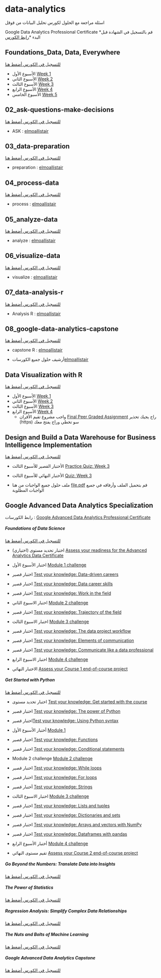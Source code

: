 # data-analytics

اسئلة مراجعة مع الحلول لكورس تحليل البيانات من قوقل 

Google Data Analytics Professional Certificate *قم بالتسجيل في الشهادة قبل البدء *[رابط الكورس](https://www.coursera.org/professional-certificates/google-data-analytics)





## Foundations_Data, Data, Everywhere 
[للتسجيل في الكورس أضغط هنا](https://www.coursera.org/learn/foundations-data?specialization=google-data-analytics)

* الأسبوع الأول [Week 1](/Foundations_Data%2C%20Data%2C%20Everywhere/Week_1)
* الأسبوع الثاني [Week 2](/Foundations_Data%2C%20Data%2C%20Everywhere/Week_2)
* الأسبوع الثالث [Week 3](/Foundations_Data%2C%20Data%2C%20Everywhere/Week_3)
* الأسبوع الرابع [Week 4](/Foundations_Data%2C%20Data%2C%20Everywhere/Week_4)
* الأسبوع الخامس [Week 5](/Foundations_Data%2C%20Data%2C%20Everywhere/Week_5)




## 02_ask-questions-make-decisions
[للتسجيل في الكورس أضغط هنا](https://www.coursera.org/learn/ask-questions-make-decisions?specialization=google-data-analytics)
-  ASK : [elmoallistair](https://github.com/elmoallistair/google-data-analytics/tree/33aebadb2d76570b53a3110e8b2ff2051a0daf1d/02_ask-questions-make-decisions)



## 03_data-preparation
[للتسجيل في الكورس أضغط هنا](https://www.coursera.org/learn/data-preparation?specialization=google-data-analytics)
-  preparation : [elmoallistair](https://github.com/elmoallistair/google-data-analytics/tree/33aebadb2d76570b53a3110e8b2ff2051a0daf1d/03_data-preparation)



## 04_process-data
[للتسجيل في الكورس أضغط هنا](https://www.coursera.org/learn/process-data?specialization=google-data-analytics)
-  process : [elmoallistair](https://github.com/elmoallistair/google-data-analytics/tree/33aebadb2d76570b53a3110e8b2ff2051a0daf1d/04_process-data)


## 05_analyze-data
[للتسجيل في الكورس أضغط هنا](https://www.coursera.org/learn/analyze-data?specialization=google-data-analytics)
-  analyze : [elmoallistair](https://github.com/elmoallistair/google-data-analytics/tree/33aebadb2d76570b53a3110e8b2ff2051a0daf1d/05_analyze-data)



## 06_visualize-data
[للتسجيل في الكورس أضغط هنا](https://www.coursera.org/learn/visualize-data?specialization=google-data-analytics)
-  visualize : [elmoallistair](https://github.com/elmoallistair/google-data-analytics/tree/33aebadb2d76570b53a3110e8b2ff2051a0daf1d/06_visualize-data)


## 07_data-analysis-r
[للتسجيل في الكورس أضغط هنا](https://www.coursera.org/learn/data-analysis-r?specialization=google-data-analytics)
-  Analysis R : [elmoallistair](https://github.com/elmoallistair/google-data-analytics/tree/33aebadb2d76570b53a3110e8b2ff2051a0daf1d/07_data-analysis-r)


## 08_google-data-analytics-capstone
[للتسجيل في الكورس أضغط هنا](https://www.coursera.org/learn/google-data-analytics-capstone?specialization=google-data-analytics)

-  capstone R : [elmoallistair](https://github.com/elmoallistair/google-data-analytics/tree/33aebadb2d76570b53a3110e8b2ff2051a0daf1d/08_google-data-analytics-capstone)



-   أرشيف حلول جميع الكورسات[elmoallistair](https://github.com/elmoallistair/google-data-analytics/tree/33aebadb2d76570b53a3110e8b2ff2051a0daf1d)




## Data Visualization with R
[للتسجيل في الكورس أضغط هنا](https://www.coursera.org/learn/data-visualization-r)
- الأسبوع الأول [Week 1](https://progiez.com/data-visualization-with-r-week-1-coursera-quiz-answers)
- الأسبوع الثاني  [Week 2](https://progiez.com/data-visualization-with-r-week-2-coursera-quiz-answers)
- الأسبوع الثالث  [Week 3](https://progiez.com/data-visualization-with-r-week-3-coursera-quiz-answers)
- الأسبوع الرابع  [Week 4](https://progiez.com/data-visualization-with-r-week-4-coursera-quiz-answers)
  - واجب مشروع تقيم الأقران   [Final Peer Graded Assignment](https://progiez.com/final-peer-graded-assignmnet-week-4)
راح يجيك تحذير (https) سو تخطي وراح يفتح معك





## Design and Build a Data Warehouse for Business Intelligence Implementation
[للتسجيل في الكورس أضغط هنا](https://www.coursera.org/learn/data-warehouse-bi-building)

*  الأختبار القصير للأسبوع الثالث [Practice Quiz: Week 3](/Design%20and%20Build%20a%20Data%20Warehouse%20for%20Business%20Intelligence%20Implementation/Week_3/Practice%20Quiz%20for%20module%203%20assignment-Test%20DW.md) 

*  الأختبار النهائي للأسبوع الثالث [Quiz: Week 3](/Design%20and%20Build%20a%20Data%20Warehouse%20for%20Business%20Intelligence%20Implementation/Week_3/Quiz%20for%20module%203%20assignment-Production%20DW.md) 

* ملف حلول جميع الواجبات من هنا [file.pdf](/file.pdf) قم بتحميل الملف وأرفاقه في جميع الواجبات المطلوبة 






## Google Advanced Data Analytics Specialization

رابط الكورسات :
[Google Advanced Data Analytics Professional Certificate](https://www.coursera.org/professional-certificates/google-advanced-data-analytics#courses)

##### Foundations of Data Science

[للتسجيل في الكورس أضغط هنا](https://www.coursera.org/learn/foundations-of-data-science?specialization=google-advanced-data-analytics)


* اختبار تحديد مستوى (اختياري) [Assess your readiness for the Advanced Analytics Data Certificate](./Google%20Advanced%20Data%20Analytics%20Specialization/Foundations%20of%20Data%20Science/Assess%20your%20readiness%20for%20the%20Advanced%20Analytics%20Data%20Certificate.MD)
* اختبار الأسبوع الأول [Module 1 challenge](./Google%20Advanced%20Data%20Analytics%20Specialization/Foundations%20of%20Data%20Science/Module%201%20challenge.MD)

* اختبار قصير [Test your knowledge: Data-driven careers](./Google%20Advanced%20Data%20Analytics%20Specialization/Foundations%20of%20Data%20Science/Test%20your%20knowledge%20Data-driven%20careers.MD)
* اختبار قصير [Test your knowledge: Data career skills](./Google%20Advanced%20Data%20Analytics%20Specialization/Foundations%20of%20Data%20Science/Test%20your%20knowledge%20Data%20career%20skills.MD)

* اختبار قصير [Test your knowledge: Work in the field](./Google%20Advanced%20Data%20Analytics%20Specialization/Foundations%20of%20Data%20Science/Test%20your%20knowledge%20Work%20in%20the%20field.MD)


* اختبار الاسبوع الثاني [Module 2 challenge](./Google%20Advanced%20Data%20Analytics%20Specialization/Foundations%20of%20Data%20Science/Module%202%20challenge.MD)

* اختبار قصير [Test your knowledge: Trajectory of the field](./Google%20Advanced%20Data%20Analytics%20Specialization/Foundations%20of%20Data%20Science/Test%20your%20knowledge%20Trajectory%20of%20the%20field.MD)


* اختبار الاسبوع الثالث [Module 3 challenge](./Google%20Advanced%20Data%20Analytics%20Specialization/Foundations%20of%20Data%20Science/Module%203%20challenge.MD)

* اختبار قصير [Test your knowledge: The data project workflow](./Google%20Advanced%20Data%20Analytics%20Specialization/Foundations%20of%20Data%20Science/Test%20your%20knowledge%20The%20data%20project%20workflow.MD)

* اختبار قصير [Test your knowledge: Elements of communication](./Google%20Advanced%20Data%20Analytics%20Specialization/Foundations%20of%20Data%20Science/Test%20your%20knowledge%20Elements%20of%20communication.MD)

* اختبار قصير [Test your knowledge: Communicate like a data professional](./Google%20Advanced%20Data%20Analytics%20Specialization/Foundations%20of%20Data%20Science/Test%20your%20knowledge%20Communicate%20like%20a%20data%20professional.MD)

* اختبار الاسبوع الرابع [Module 4 challenge](./Google%20Advanced%20Data%20Analytics%20Specialization/Foundations%20of%20Data%20Science/Module%204%20challenge.MD)



* الاختبار النهائي [Assess your Course 1 end-of-course project](./Google%20Advanced%20Data%20Analytics%20Specialization/Foundations%20of%20Data%20Science/Assess%20your%20Course%201%20end-of-course%20project.MD)



##### Get Started with Python
[للتسجيل في الكورس أضغط هنا](https://www.coursera.org/learn/get-started-with-python?specialization=google-advanced-data-analytics)


* اختبار تحديد مستوى [Test your knowledge: Get started with the course](./Google%20Advanced%20Data%20Analytics%20Specialization/Get%20Started%20with%20Python/Test%20your%20knowledge%20Get%20started%20with%20the%20course.md)

* اختبار قصير [Test your knowledge: The power of Python](./Google%20Advanced%20Data%20Analytics%20Specialization/Get%20Started%20with%20Python/Test%20your%20knowledge%20The%20power%20of%20Python.md)

* اختبار قصير[Test your knowledge: Using Python syntax](./Google%20Advanced%20Data%20Analytics%20Specialization/Get%20Started%20with%20Python/Test%20your%20knowledge%20Using%20Python%20syntax.md)


* أختبار الأسبوع الأول [Module 1](./Google%20Advanced%20Data%20Analytics%20Specialization/Get%20Started%20with%20Python/Module%201.md)


* اختبار قصير [Test your knowledge: Functions](./Google%20Advanced%20Data%20Analytics%20Specialization/Get%20Started%20with%20Python/Test%20your%20knowledge%20Functions.md)


* اختبار قصير [Test your knowledge: Conditional statements](./Google%20Advanced%20Data%20Analytics%20Specialization/Get%20Started%20with%20Python/Test%20your%20knowledge%20Conditional%20statements.md)

* Module 2 challenge [Module 2 challenge](./Google%20Advanced%20Data%20Analytics%20Specialization/Get%20Started%20with%20Python/Module%202%20challenge.md)

* اختبار قصير [Test your knowledge: While loops](./Google%20Advanced%20Data%20Analytics%20Specialization/Get%20Started%20with%20Python/Test%20your%20knowledge%20While%20loops.md)

* اختبار قصير [Test your knowledge: For loops](./Google%20Advanced%20Data%20Analytics%20Specialization/Get%20Started%20with%20Python/Test%20your%20knowledge%20For%20loops.md)

* أختبار قصير [Test your knowledge: Strings](./Google%20Advanced%20Data%20Analytics%20Specialization/Get%20Started%20with%20Python/Test%20your%20knowledge%20Strings.md)



* اختبار الاسبوع الثالث [Module 3 challenge](./Google%20Advanced%20Data%20Analytics%20Specialization/Get%20Started%20with%20Python/Module%203%20challenge.md)


* اختبار قصير [Test your knowledge: Lists and tuples](./Google%20Advanced%20Data%20Analytics%20Specialization/Get%20Started%20with%20Python/Test%20your%20knowledge%20Lists%20and%20tuples.md)

* اختبار قصير [Test your knowledge: Dictionaries and sets](./Google%20Advanced%20Data%20Analytics%20Specialization/Get%20Started%20with%20Python/Test%20your%20knowledge%20Dictionaries%20and%20sets.md)

* اختبار قصير [Test your knowledge: Arrays and vectors with NumPy](./Google%20Advanced%20Data%20Analytics%20Specialization/Get%20Started%20with%20Python/Test%20your%20knowledge%20Arrays%20and%20vectors%20with%20NumPy.md)

* اختبار قصير [Test your knowledge: Dataframes with pandas](./Google%20Advanced%20Data%20Analytics%20Specialization/Get%20Started%20with%20Python/Test%20your%20knowledge%20Dataframes%20with%20pandas.md)

* أختبار الأسبوع الرابع [Module 4 challenge](./Google%20Advanced%20Data%20Analytics%20Specialization/Get%20Started%20with%20Python/Module%204%20challenge.md)


* تقيم مستوى النهائي [Assess your Course 2 end-of-course project](./Google%20Advanced%20Data%20Analytics%20Specialization/Get%20Started%20with%20Python/Assess%20your%20Course%202%20end-of-course%20project.md)



##### Go Beyond the Numbers: Translate Data into Insights
[للتسجيل في الكورس أضغط هنا](https://www.coursera.org/learn/go-beyond-the-numbers-translate-data-into-insight?specialization=google-advanced-data-analytics)








##### The Power of Statistics
[للتسجيل في الكورس أضغط هنا](https://www.coursera.org/learn/the-power-of-statistics?specialization=google-advanced-data-analytics)


##### Regression Analysis: Simplify Complex Data Relationships
[للتسجيل في الكورس أضغط هنا](https://www.coursera.org/learn/regression-analysis-simplify-complex-data-relationships?specialization=google-advanced-data-analytics)


##### The Nuts and Bolts of Machine Learning
[للتسجيل في الكورس أضغط هنا](https://www.coursera.org/learn/the-nuts-and-bolts-of-machine-learning?specialization=google-advanced-data-analytics)


##### Google Advanced Data Analytics Capstone
[للتسجيل في الكورس أضغط هنا](https://www.coursera.org/learn/google-advanced-data-analytics-capstone?specialization=google-advanced-data-analytics)


 



